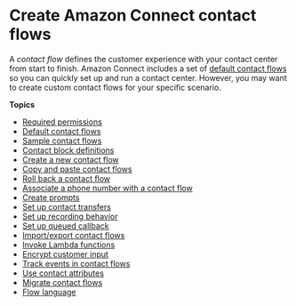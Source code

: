 # Create Amazon Connect contact flows<a name="connect-contact-flows"></a>

A *contact flow* defines the customer experience with your contact center from start to finish\. Amazon Connect includes a set of [default contact flows](contact-flow-default.md) so you can quickly set up and run a contact center\. However, you may want to create custom contact flows for your specific scenario\.

**Topics**
+ [Required permissions](contact-flow-permissions.md)
+ [Default contact flows](contact-flow-default.md)
+ [Sample contact flows](contact-flow-samples.md)
+ [Contact block definitions](contact-block-definitions.md)
+ [Create a new contact flow](create-contact-flow.md)
+ [Copy and paste contact flows](copy-paste-contact-flows.md)
+ [Roll back a contact flow](rollback.md)
+ [Associate a phone number with a contact flow](associate-phone-number.md)
+ [Create prompts](prompts.md)
+ [Set up contact transfers](transfer.md)
+ [Set up recording behavior](set-up-recordings.md)
+ [Set up queued callback](setup-queued-callback.md)
+ [Import/export contact flows](contact-flow-import-export.md)
+ [Invoke Lambda functions](connect-lambda-functions.md)
+ [Encrypt customer input](encrypt-data.md)
+ [Track events in contact flows](about-contact-flow-logs.md)
+ [Use contact attributes](connect-contact-attributes.md)
+ [Migrate contact flows](migrate-contact-flows.md)
+ [Flow language](flow-language.md)